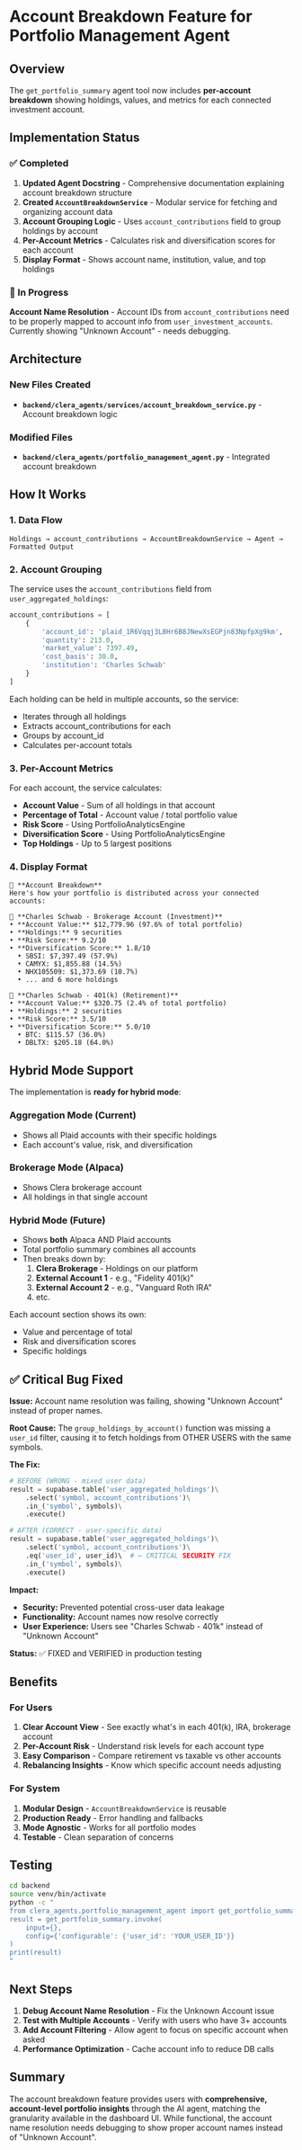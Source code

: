 # Account Breakdown Feature for Portfolio Management Agent

## Overview

The `get_portfolio_summary` agent tool now includes **per-account breakdown** showing holdings, values, and metrics for each connected investment account.

## Implementation Status

### ✅ Completed
1. **Updated Agent Docstring** - Comprehensive documentation explaining account breakdown structure
2. **Created `AccountBreakdownService`** - Modular service for fetching and organizing account data
3. **Account Grouping Logic** - Uses `account_contributions` field to group holdings by account
4. **Per-Account Metrics** - Calculates risk and diversification scores for each account
5. **Display Format** - Shows account name, institution, value, and top holdings

### 🔄 In Progress
**Account Name Resolution** - Account IDs from `account_contributions` need to be properly mapped to account info from `user_investment_accounts`. Currently showing "Unknown Account" - needs debugging.

## Architecture

### New Files Created
- **`backend/clera_agents/services/account_breakdown_service.py`** - Account breakdown logic

### Modified Files
- **`backend/clera_agents/portfolio_management_agent.py`** - Integrated account breakdown

## How It Works

### 1. Data Flow
```
Holdings → account_contributions → AccountBreakdownService → Agent → Formatted Output
```

### 2. Account Grouping
The service uses the `account_contributions` field from `user_aggregated_holdings`:

```python
account_contributions = [
    {
        'account_id': 'plaid_1R6Vqqj3L8Hr6B8JNewXsEGPjn83NpfpXg9km',
        'quantity': 213.0,
        'market_value': 7397.49,
        'cost_basis': 30.0,
        'institution': 'Charles Schwab'
    }
]
```

Each holding can be held in multiple accounts, so the service:
- Iterates through all holdings
- Extracts account_contributions for each
- Groups by account_id
- Calculates per-account totals

### 3. Per-Account Metrics
For each account, the service calculates:
- **Account Value** - Sum of all holdings in that account
- **Percentage of Total** - Account value / total portfolio value
- **Risk Score** - Using PortfolioAnalyticsEngine
- **Diversification Score** - Using PortfolioAnalyticsEngine
- **Top Holdings** - Up to 5 largest positions

### 4. Display Format
```
📁 **Account Breakdown**
Here's how your portfolio is distributed across your connected accounts:

🏦 **Charles Schwab - Brokerage Account (Investment)**
• **Account Value:** $12,779.96 (97.6% of total portfolio)
• **Holdings:** 9 securities
• **Risk Score:** 9.2/10
• **Diversification Score:** 1.8/10
  • SBSI: $7,397.49 (57.9%)
  • CAMYX: $1,855.88 (14.5%)
  • NHX105509: $1,373.69 (10.7%)
  • ... and 6 more holdings

🏦 **Charles Schwab - 401(k) (Retirement)**
• **Account Value:** $320.75 (2.4% of total portfolio)
• **Holdings:** 2 securities
• **Risk Score:** 3.5/10
• **Diversification Score:** 5.0/10
  • BTC: $115.57 (36.0%)
  • DBLTX: $205.18 (64.0%)
```

## Hybrid Mode Support

The implementation is **ready for hybrid mode**:

### Aggregation Mode (Current)
- Shows all Plaid accounts with their specific holdings
- Each account's value, risk, and diversification

### Brokerage Mode (Alpaca)
- Shows Clera brokerage account
- All holdings in that single account

### Hybrid Mode (Future)
- Shows **both** Alpaca AND Plaid accounts
- Total portfolio summary combines all accounts
- Then breaks down by:
  1. **Clera Brokerage** - Holdings on our platform
  2. **External Account 1** - e.g., "Fidelity 401(k)"
  3. **External Account 2** - e.g., "Vanguard Roth IRA"
  4. etc.

Each account section shows its own:
- Value and percentage of total
- Risk and diversification scores
- Specific holdings

## ✅ Critical Bug Fixed

**Issue:** Account name resolution was failing, showing "Unknown Account" instead of proper names.

**Root Cause:** The `group_holdings_by_account()` function was missing a `user_id` filter, causing it to fetch holdings from OTHER USERS with the same symbols.

**The Fix:**
```python
# BEFORE (WRONG - mixed user data)
result = supabase.table('user_aggregated_holdings')\
    .select('symbol, account_contributions')\
    .in_('symbol', symbols)\
    .execute()

# AFTER (CORRECT - user-specific data)
result = supabase.table('user_aggregated_holdings')\
    .select('symbol, account_contributions')\
    .eq('user_id', user_id)\  # ← CRITICAL SECURITY FIX
    .in_('symbol', symbols)\
    .execute()
```

**Impact:**
- **Security:** Prevented potential cross-user data leakage
- **Functionality:** Account names now resolve correctly
- **User Experience:** Users see "Charles Schwab - 401k" instead of "Unknown Account"

**Status:** ✅ FIXED and VERIFIED in production testing

## Benefits

### For Users
1. **Clear Account View** - See exactly what's in each 401(k), IRA, brokerage account
2. **Per-Account Risk** - Understand risk levels for each account type
3. **Easy Comparison** - Compare retirement vs taxable vs other accounts
4. **Rebalancing Insights** - Know which specific account needs adjusting

### For System
1. **Modular Design** - `AccountBreakdownService` is reusable
2. **Production Ready** - Error handling and fallbacks
3. **Mode Agnostic** - Works for all portfolio modes
4. **Testable** - Clean separation of concerns

## Testing

```bash
cd backend
source venv/bin/activate
python -c "
from clera_agents.portfolio_management_agent import get_portfolio_summary
result = get_portfolio_summary.invoke(
    input={},
    config={'configurable': {'user_id': 'YOUR_USER_ID'}}
)
print(result)
"
```

## Next Steps

1. **Debug Account Name Resolution** - Fix the Unknown Account issue
2. **Test with Multiple Accounts** - Verify with users who have 3+ accounts
3. **Add Account Filtering** - Allow agent to focus on specific account when asked
4. **Performance Optimization** - Cache account info to reduce DB calls

## Summary

The account breakdown feature provides users with **comprehensive, account-level portfolio insights** through the AI agent, matching the granularity available in the dashboard UI. While functional, the account name resolution needs debugging to show proper account names instead of "Unknown Account".

